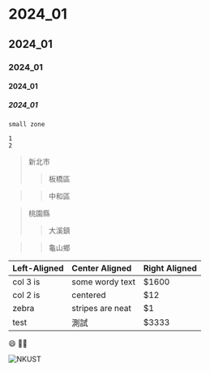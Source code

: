 # 2024_01
## 2024_01
### 2024_01
#### 2024_01
##### 2024_01
`small zone`
```big zone
1
2
```
>新北市
>>板橋區

>>中和區

>桃園縣
>>大溪鎮

>>龜山鄉


|Left-Aligned	|Center Aligned	|Right Aligned
|:----------- |:------------- |:------- |
|col 3 is	    |some wordy text	  |$1600
|col 2 is	    |centered	          |$12
|zebra        |stripes	are neat	|$1
|test	        |測試	              |$3333

:smile:
:man_student:

![NKUST](nkust.png "NKUST")
